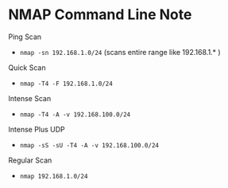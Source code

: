 # NMAP Command Line Note

Ping Scan

* `nmap -sn 192.168.1.0/24` (scans entire range like 192.168.1.* )

Quick Scan

* `nmap -T4 -F 192.168.1.0/24`

Intense Scan

* `nmap -T4 -A -v 192.168.100.0/24`

Intense Plus UDP

* `nmap -sS -sU -T4 -A -v 192.168.100.0/24`

Regular Scan

* `nmap 192.168.1.0/24`
